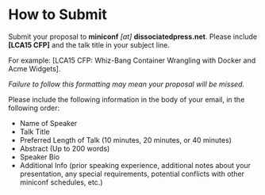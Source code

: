 # How to Submit

Submit your proposal to **miniconf** *[at]* **dissociatedpress.net**. Please include **[LCA15 CFP]** and the talk title in your subject line. 

For example: [LCA15 CFP: Whiz-Bang Container Wrangling with Docker and Acme Widgets]. 

*Failure to follow this formatting may mean your proposal will be missed.* 

Please include the following information in the body of your email, in the following order:

 * Name of Speaker
 * Talk Title 
 * Preferred Length of Talk (10 minutes, 20 minutes, or 40 minutes)
 * Abstract (Up to 200 words)
 * Speaker Bio
 * Additional Info (prior speaking experience, additional notes about your presentation, any special requirements, potential conflicts with other miniconf schedules, etc.) 

